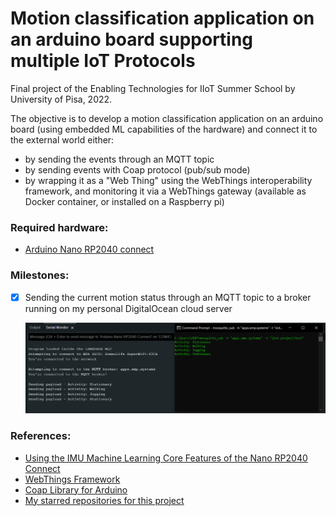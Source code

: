 # Motion classification application on an arduino board supporting multiple IoT Protocols

Final project of the Enabling Technologies for IIoT Summer School by University of Pisa, 2022.

The objective is to develop a motion classification application on an arduino board  (using embedded ML capabilities of the hardware) and connect it to the external world either: 

- by sending the events through an MQTT topic
- by sending events with Coap protocol (pub/sub mode)
- by wrapping it as a "Web Thing" using the WebThings interoperability framework, and monitoring it via a WebThings gateway (available as Docker container, or installed on a Raspberry pi)


### Required hardware:
- [Arduino Nano RP2040 connect](https://docs.arduino.cc/hardware/nano-rp2040-connect)

### Milestones:

- [X] Sending the current motion status through an MQTT topic to a broker running on my personal DigitalOcean cloud server

    ![](./demo.PNG)


### References:

- [Using the IMU Machine Learning Core Features of the Nano RP2040 Connect](https://docs.arduino.cc/tutorials/nano-rp2040-connect/rp2040-imu-advanced)
- [WebThings Framework](https://webthings.io/framework/)
- [Coap Library for Arduino](https://www.arduino.cc/reference/en/libraries/coap-simple-library/)
- [My starred repositories for this project](https://github.com/stars/linomp/lists/iiot-summer-school-project)
